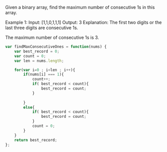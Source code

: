 
Given a binary array, find the maximum number of consecutive 1s in this array.

Example 1:
Input: [1,1,0,1,1,1]
Output: 3
Explanation: The first two digits or the last three digits are consecutive 1s.

The maximum number of consecutive 1s is 3.

```javascript
var findMaxConsecutiveOnes = function(nums) {
    var best_record = 0;
	var count = 0;
	var len = nums.length;

	for(var i=0 ; i<len ; i++){
		if(nums[i] === 1){
			count++;
			if( best_record < count){
				best_record = count;	
			}
			
		}
		else{
			if( best_record < count){
				best_record = count;	
			}
			count = 0;
		}
	}
	return best_record;
};
```
